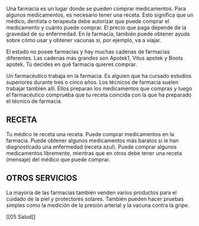 Una farmacia es un lugar donde se pueden comprar medicamentos. Para algunos medicamentos, es necesario tener una receta. Esto significa que un médico, dentista o terapeuta debe autorizar que puede comprar el medicamento y cuánto puede comprar. El precio que paga depende de la gravedad de su enfermedad. En la farmacia, también puede obtener ayuda sobre cómo usar y obtener vacunas si, por ejemplo, va a viajar.

El estado no posee farmacias y hay muchas cadenas de farmacias diferentes. Las cadenas más grandes son Apotek1, Vitus apotek y Boots apotek. Tú decides en qué farmacia quieres comprar.

Un farmacéutico trabaja en la farmacia. Es alguien que ha cursado estudios superiores durante tres o cinco años. Los técnicos de farmacia suelen trabajar también allí. Ellos preparan los medicamentos que compras y luego el farmacéutico comprueba que tu receta coincida con la que ha preparado el técnico de farmacia.

## RECETA

Tu médico te receta una receta. Puede comprar medicamentos en la farmacia. Puede obtener algunos medicamentos más baratos si le han diagnosticado una enfermedad (receta azul). Puede comprar algunos medicamentos libremente, mientras que en otros debe tener una receta (mensaje) del médico que puede comprar.

## OTROS SERVICIOS

La mayoría de las farmacias también venden varios productos para el cuidado de la piel y protectores solares. También pueden hacer pruebas simples como la medición de la presión arterial y la vacuna contra la gripe.

[[05 Salud]]